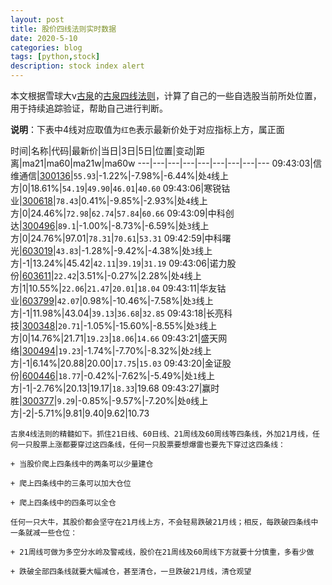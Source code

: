 ```yaml
---
layout: post
title: 股价四线法则实时数据
date: 2020-5-10
categories: blog
tags: [python,stock]
description: stock index alert
---
```



本文根据雪球大v[古泉](https://xueqiu.com/u/7148646888)的[古泉四线法则](https://xueqiu.com/7148646888/130498192)，计算了自己的一些自选股当前所处位置，用于持续追踪验证，帮助自己进行判断。

**说明**：下表中4线对应取值为`红色`表示最新价处于对应指标上方，属正面

时间|名称|代码|最新价|当日|3日|5日|位置|变动|距离|ma21|ma60|ma21w|ma60w
---|---|---|---|---|---|---|---|---
09:43:03|信维通信|[300136](https://xueqiu.com/S/SZ300136)|`55.93`|-1.22%|-7.98%|-6.44%|处`4`线上方|0|18.61%|`54.19`|`49.90`|`46.01`|`40.60`
09:43:06|寒锐钴业|[300618](https://xueqiu.com/S/SZ300618)|`78.43`|0.41%|-9.85%|-2.93%|处`4`线上方|0|24.46%|`72.98`|`62.74`|`57.84`|`60.66`
09:43:09|中科创达|[300496](https://xueqiu.com/S/SZ300496)|`89.1`|-1.00%|-8.73%|-6.59%|处`3`线上方|0|24.76%|97.01|`78.31`|`70.61`|`53.31`
09:42:59|中科曙光|[603019](https://xueqiu.com/S/SH603019)|`43.83`|-1.28%|-9.42%|-4.38%|处`3`线上方|-1|13.24%|45.42|`42.11`|`39.19`|`31.19`
09:43:06|诺力股份|[603611](https://xueqiu.com/S/SH603611)|`22.42`|3.51%|-0.27%|2.28%|处`4`线上方|1|10.55%|`22.06`|`21.47`|`20.01`|`18.04`
09:43:11|华友钴业|[603799](https://xueqiu.com/S/SH603799)|`42.07`|0.98%|-10.46%|-7.58%|处`3`线上方|-1|11.98%|43.04|`39.13`|`36.68`|`32.85`
09:43:18|长亮科技|[300348](https://xueqiu.com/S/SZ300348)|`20.71`|-1.05%|-15.60%|-8.55%|处`3`线上方|0|14.76%|21.71|`19.23`|`18.06`|`14.66`
09:43:21|盛天网络|[300494](https://xueqiu.com/S/SZ300494)|`19.23`|-1.74%|-7.70%|-8.32%|处`2`线上方|-1|6.14%|20.88|20.00|`17.75`|`15.03`
09:43:20|金证股份|[600446](https://xueqiu.com/S/SH600446)|`18.77`|-0.42%|-7.62%|-5.49%|处`1`线上方|-1|-2.76%|20.13|19.17|`18.33`|19.68
09:43:27|赢时胜|[300377](https://xueqiu.com/S/SZ300377)|`9.29`|-0.85%|-9.57%|-7.20%|处`0`线上方|-2|-5.71%|9.81|9.40|9.62|10.73

```
古泉4线法则的精髓如下。抓住21日线、60日线、21周线及60周线等四条线，外加21月线，任何一只股票上涨都要穿过这四条线，任何一只股票要想爆雷也要先下穿过这四条线：

+ 当股价爬上四条线中的两条可以少量建仓

+ 爬上四条线中的三条可以加大仓位

+ 爬上四条线中的四条可以全仓

任何一只大牛，其股价都会坚守在21月线上方，不会轻易跌破21月线；相反，每跌破四条线中一条就减一些仓位：

+ 21周线可做为多空分水岭及警戒线，股价在21周线及60周线下方就要十分慎重，多看少做

+ 跌破全部四条线就要大幅减仓，甚至清仓，一旦跌破21月线，清仓观望
```